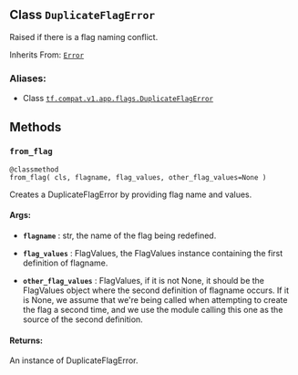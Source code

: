 

## Class  `DuplicateFlagError` 
Raised if there is a flag naming conflict.

Inherits From: [ `Error` ](https://tensorflow.google.cn/api_docs/python/tf/compat/v1/flags/Error)



### Aliases:

- Class [ `tf.compat.v1.app.flags.DuplicateFlagError` ](/api_docs/python/tf/compat/v1/flags/DuplicateFlagError)



## Methods


###  `from_flag` 

<devsite-code><pre class="prettyprint lang-python" translate="no" dir="ltr" is-upgraded=""><code translate="no" dir="ltr">@classmethod
from_flag(
    cls,
    flagname,
    flag_values,
    other_flag_values=None
)
</code></pre></devsite-code>
Creates a DuplicateFlagError by providing flag name and values.



#### Args:

- **`flagname`** : str, the name of the flag being redefined.

- **`flag_values`** : FlagValues, the FlagValues instance containing the first
definition of flagname.

- **`other_flag_values`** : FlagValues, if it is not None, it should be the
FlagValues object where the second definition of flagname occurs.
If it is None, we assume that we're being called when attempting
to create the flag a second time, and we use the module calling
this one as the source of the second definition.



#### Returns:
An instance of DuplicateFlagError.

